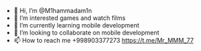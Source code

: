 - 👋 Hi, I’m @M1hammadam1n
- 👀 I’m interested games and watch films
- 🌱 I’m currently learning mobile development
- 💞️ I’m looking to collaborate on mobile development
- 📫 How to reach me +998903377273 https://t.me/Mr_MMM_77
